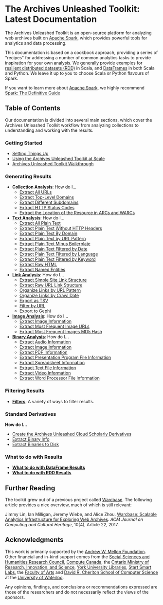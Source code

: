 # The Archives Unleashed Toolkit: Latest Documentation

The Archives Unleashed Toolkit is an open-source platform for analyzing web archives built on [Apache Spark](http://spark.apache.org/), which provides powerful tools for analytics and data processing.

This documentation is based on a cookbook approach, providing a series of "recipes" for addressing a number of common analytics tasks to provide inspiration for your own analysis. We generally provide examples for [resilient distributed datasets (RDD)](https://spark.apache.org/docs/latest/rdd-programming-guide.html) in Scala, and [DataFrames](https://spark.apache.org/docs/latest/sql-programming-guide.html#datasets-and-dataframes) in both Scala and Python. We leave it up to you to choose Scala or Python flavours of Spark.

If you want to learn more about [Apache Spark](https://spark.apache.org/), we highly recommend [Spark: The Definitive Guide](http://shop.oreilly.com/product/0636920034957.do) 
## Table of Contents

Our documentation is divided into several main sections, which cover the Archives Unleashed Toolkit workflow from analyzing collections to understanding and working with the results.

### Getting Started

- [Setting Things Up](https://github.com/archivesunleashed/aut/#dependencies)
- [Using the Archives Unleashed Toolkit at Scale](aut-at-scale.md)
- [Archives Unleashed Toolkit Walkthrough](toolkit-walkthrough.md)

### Generating Results

- [**Collection Analysis**](collection-analysis.md): How do I...
  - [Extract All URLs](collection-analysis.md#Extract-All-URLs)
  - [Extract Top-Level Domains](collection-analysis.md#Extract-Top-Level-Domains)
  - [Extract Different Subdomains](collection-analysis.md#Extract-Different-Subdomains)
  - [Extract HTTP Status Codes](collection-analysis.md#Extract-HTTP-Status-Codes)
  - [Extract the Location of the Resource in ARCs and WARCs](collection-analysis.md#Extract-the-Location-of-the-Resource-in-ARCs-and-WARCs)
- [**Text Analysis**](https://github.com/archivesunleashed/aut-docs-new/blob/master/current/text-analysis.md): How do I...
  - [Extract All Plain Text](text-analysis.md#Extract-All-Plain-Text)
  - [Extract Plain Text Without HTTP Headers](text-analysis.md#Extract-Plain-Text-Without-HTTP-Headers)
  - [Extract Plain Text By Domain](text-analysis.md#Extract-Plain-Text-By-Domain)
  - [Extract Plain Text by URL Pattern](text-analysis.md#Extract-Plain-Text-by-URL-Pattern)
  - [Extract Plain Text Minus Boilerplate](text-analysis.md#Extract-Plain-Text-Minus-Boilerplate)
  - [Extract Plain Text Filtered by Date](text-analysis.md#Extract-Plain-Text-Filtered-by-Date)
  - [Extract Plain Text Filtered by Language](text-analysis.md#Extract-Plain-Text-Filtered-by-Language)
  - [Extract Plain Text Filtered by Keyword](text-analysis.md#Extract-Plain-Text-Filtered-by-Keyword)
  - [Extract Raw HTML](text-analysis.md#Extract-Raw-HTML)
  - [Extract Named Entities](text-analysis.md#Extract-Named-Entities)
- **[Link Analysis](https://github.com/archivesunleashed/aut-docs-new/blob/master/current/link-analysis.md)**: How do I...
  - [Extract Simple Site Link Structure](link-analysis.md#Extract-Simple-Site-Link-Structure)
  - [Extract Raw URL Link Structure](link-analysis.md#Extract-Raw-URL-Link-Structure)
  - [Organize Links by URL Pattern](link-analysis.md#Organize-Links-by-URL-Pattern)
  - [Organize Links by Crawl Date](link-analysis.md#Organize-Links-by-Crawl-Date)
  - [Export as TSV](link-analysis.md#Export-as-TSV)
  - [Filter by URL](link-analysis.md#Filter-by-URL)
  - [Export to Gephi](link-analysis.md#Export-to-Gephi)
- **[Image Analysis](image-analysis.md)**: How do I...
  - [Extract Image Information](image-analysis.md#Extract-Image-information)
  - [Extract Most Frequent Image URLs](image-analysis.md#Most-Frequent-Image-URLs)
  - [Extract Most Frequent Images MD5 Hash](image-analysis.md#Most-Frequent-Images-MD5-Hash)
- **[Binary Analysis](binary-analysis.md)**: How do I...
  - [Extract Audio Information](binary-analysis.md#Extract-Audio-Information)
  - [Extract Image Information](image-analysis.md#Extract-Image-information)
  - [Extract PDF Information](binary-analysis.md#Extract-PDF-Information)
  - [Extract Presentation Program File Information](binary-analysis.md#Extract-Presentation-Program-Files-Information)
  - [Extract Spreadsheet Information](binary-analysis.md#Extract-Spreadsheet-Information)
  - [Extract Text File Information](binary-analysis.md#Extract-Text-Files-Information)
  - [Extract Video Information](binary-analysis.md#Extract-Video-Information)
  - [Extract Word Processor File Information](binary-analysis.md#Extract-Word-Processor-Files-Information) 

### Filtering Results

- **[Filters](filters.md)**: A variety of ways to filter results.

### Standard Derivatives

**How do I...**

- [Create the Archives Unleashed Cloud Scholarly Derivatives](standard-derivatives.md#Create-the-Archives-Unleashed-Scholarly-Derivatives)
- [Extract Binary Info](standard-derivatives.md#Extract-Binary-Info)
- [Extract Binaries to Disk](standard-derivatives.md#Extract-Binaries-to-Disk)

### What to do with Results

- **[What to do with DataFrame Results](df-results.md)**
- **[What to do with RDD Results](rdd-results.md)**

## Further Reading

The toolkit grew out of a previous project called [Warcbase](https://github.com/lintool/warcbase). The following article provides a nice overview, much of which is still relevant:

Jimmy Lin, Ian Milligan, Jeremy Wiebe, and Alice Zhou. [Warcbase: Scalable Analytics Infrastructure for Exploring Web Archives](https://dl.acm.org/authorize.cfm?key=N46731). *ACM Journal on Computing and Cultural Heritage*, 10(4), Article 22, 2017.

## Acknowledgments

This work is primarily supported by the [Andrew W. Mellon Foundation](https://mellon.org/). Other financial and in-kind support comes from the [Social Sciences and Humanities Research Council](http://www.sshrc-crsh.gc.ca/), [Compute Canada](https://www.computecanada.ca/), the [Ontario Ministry of Research, Innovation, and Science](https://www.ontario.ca/page/ministry-research-innovation-and-science), [York University Libraries](https://www.library.yorku.ca/web/), [Start Smart Labs](http://www.startsmartlabs.com/), the [Faculty of Arts](https://uwaterloo.ca/arts/) and [David R. Cheriton School of Computer Science](https://cs.uwaterloo.ca/) at the [University of Waterloo](https://uwaterloo.ca/).

Any opinions, findings, and conclusions or recommendations expressed are those of the researchers and do not necessarily reflect the views of the sponsors.
